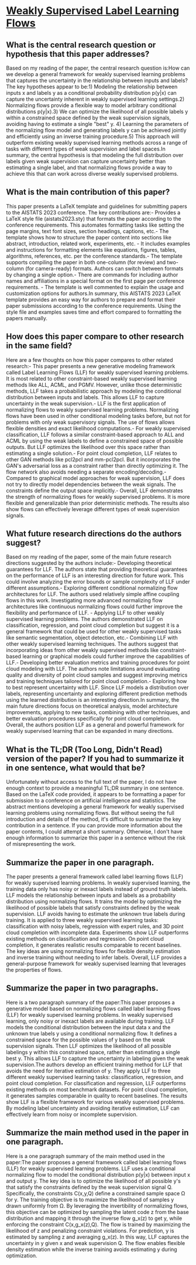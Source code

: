 # [Weakly Supervised Label Learning Flows](https://arxiv.org/abs/2302.09649)

## What is the central research question or hypothesis that this paper addresses?

Based on my reading of the paper, the central research question is:How can we develop a general framework for weakly supervised learning problems that captures the uncertainty in the relationship between inputs and labels? The key hypotheses appear to be:1) Modeling the relationship between inputs x and labels y as a conditional probability distribution p(y|x) can capture the uncertainty inherent in weakly supervised learning settings.2) Normalizing flows provide a flexible way to model arbitrary conditional distributions p(y|x).3) We can optimize the likelihood of all possible labels y within a constrained space defined by the weak supervision signals, avoiding having to estimate a single "best" y. 4) Learning the parameters of the normalizing flow model and generating labels y can be achieved jointly and efficiently using an inverse training procedure.5) This approach will outperform existing weakly supervised learning methods across a range of tasks with different types of weak supervision and label spaces.In summary, the central hypothesis is that modeling the full distribution over labels given weak supervision can capture uncertainty better than estimating a single label, and that normalizing flows provide a way to achieve this that can work across diverse weakly supervised problems.


## What is the main contribution of this paper?

This paper presents a LaTeX template and guidelines for submitting papers to the AISTATS 2023 conference. The key contributions are:- Provides a LaTeX style file (aistats2023.sty) that formats the paper according to the conference requirements. This automates formatting tasks like setting the page margins, text font sizes, section headings, captions, etc.- The template shows how to structure the paper content into sections like abstract, introduction, related work, experiments, etc. - It includes examples and instructions for formatting elements like equations, figures, tables, algorithms, references, etc. per the conference standards.- The template supports compiling the paper in both one-column (for review) and two-column (for camera-ready) formats. Authors can switch between formats by changing a single option.- There are commands for including author names and affiliations in a special format on the first page per conference requirements. - The template is well commented to explain the usage and customization options for authors.In summary, this AISTATS 2023 LaTeX template provides an easy way for authors to prepare and format their paper submissions according to the conference requirements. Using the style file and examples saves time and effort compared to formatting the papers manually.


## How does this paper compare to other research in the same field?

Here are a few thoughts on how this paper compares to other related research:- This paper presents a new generative modeling framework called Label Learning Flows (LLF) for weakly supervised learning problems. It is most related to other constraint-based weakly supervised learning methods like ALL, ACML, and PGMV. However, unlike those deterministic methods, LLF takes a probabilistic approach by modeling the conditional distribution between inputs and labels. This allows LLF to capture uncertainty in the weak supervision.- LLF is the first application of normalizing flows to weakly supervised learning problems. Normalizing flows have been used in other conditional modeling tasks before, but not for problems with only weak supervisory signals. The use of flows allows flexible densities and exact likelihood computations.- For weakly supervised classification, LLF follows a similar constraint-based approach to ALL and ACML by using the weak labels to define a constrained space of possible outputs. But LLF optimizes the likelihood over this space rather than estimating a single solution.- For point cloud completion, LLF relates to other GAN methods like pcl2pcl and mm-pcl2pcl. But it incorporates the GAN's adversarial loss as a constraint rather than directly optimizing it. The flow network also avoids needing a separate encoding/decoding.- Compared to graphical model approaches for weak supervision, LLF does not try to directly model dependencies between the weak signals. The constraints define the output space implicitly.- Overall, LLF demonstrates the strength of normalizing flows for weakly supervised problems. It is more flexible and generalizable than prior deterministic methods. The results also show flows can effectively leverage different types of weak supervision signals.


## What future research directions do the authors suggest?

Based on my reading of the paper, some of the main future research directions suggested by the authors include:- Developing theoretical guarantees for LLF. The authors state that providing theoretical guarantees on the performance of LLF is an interesting direction for future work. This could involve analyzing the error bounds or sample complexity of LLF under different assumptions.- Exploring different conditional normalizing flow architectures for LLF. The authors used relatively simple affine coupling flows in this work. Investigating more advanced normalizing flow architectures like continuous normalizing flows could further improve the flexibility and performance of LLF. - Applying LLF to other weakly supervised learning problems. The authors demonstrated LLF on classification, regression, and point cloud completion but suggest it is a general framework that could be used for other weakly supervised tasks like semantic segmentation, object detection, etc.- Combining LLF with other weakly supervised learning techniques. The authors suggest that incorporating ideas from other weakly supervised methods like constraint-based learning or graphical models could further improve the capabilities of LLF.- Developing better evaluation metrics and training procedures for point cloud modeling with LLF. The authors note limitations around evaluating quality and diversity of point cloud samples and suggest improving metrics and training techniques tailored for point cloud completion.- Exploring how to best represent uncertainty with LLF. Since LLF models a distribution over labels, representing uncertainty and exploring different prediction methods using the learned distribution is an interesting direction.In summary, the main future directions focus on theoretical analysis, model architecture improvements, applying to new tasks, combining with other techniques, and better evaluation procedures specifically for point cloud completion. Overall, the authors position LLF as a general and powerful framework for weakly supervised learning that can be expanded in many directions.


## What is the TL;DR (Too Long, Didn't Read) version of the paper? If you had to summarize it in one sentence, what would that be?

Unfortunately without access to the full text of the paper, I do not have enough context to provide a meaningful TL;DR summary in one sentence. Based on the LaTeX code provided, it appears to be formatting a paper for submission to a conference on artificial intelligence and statistics. The abstract mentions developing a general framework for weakly supervised learning problems using normalizing flows. But without seeing the full introduction and details of the method, it's difficult to summarize the key contribution in a sentence. If you can provide more information about the paper contents, I could attempt a short summary. Otherwise, I don't have enough information to summarize this paper in a sentence without the risk of misrepresenting the work.


## Summarize the paper in one paragraph.

The paper presents a general framework called label learning flows (LLF) for weakly supervised learning problems. In weakly supervised learning, the training data only has noisy or inexact labels instead of ground truth labels. LLF models the relationship between inputs and labels as a probability distribution using normalizing flows. It trains the model by optimizing the likelihood of possible labels that satisfy constraints defined by the weak supervision. LLF avoids having to estimate the unknown true labels during training. It is applied to three weakly supervised learning tasks: classification with noisy labels, regression with expert rules, and 3D point cloud completion with incomplete data. Experiments show LLF outperforms existing methods on classification and regression. On point cloud completion, it generates realistic results comparable to recent baselines. The key ideas are using normalizing flows for flexible density estimation and inverse training without needing to infer labels. Overall, LLF provides a general-purpose framework for weakly supervised learning that leverages the properties of flows.


## Summarize the paper in two paragraphs.

Here is a two paragraph summary of the paper:This paper proposes a generative model based on normalizing flows called label learning flows (LLF) for weakly supervised learning problems. In weakly supervised learning, only noisy or inexact labels are available during training. LLF models the conditional distribution between the input data x and the unknown true labels y using a conditional normalizing flow. It defines a constrained space for the possible values of y based on the weak supervision signals. Then LLF optimizes the likelihood of all possible labelings y within this constrained space, rather than estimating a single best y. This allows LLF to capture the uncertainty in labeling given the weak supervision.The authors develop an efficient training method for LLF that avoids the need for iterative estimation of y. They apply LLF to three different weakly supervised learning tasks: classification, regression, and point cloud completion. For classification and regression, LLF outperforms existing methods on most benchmark datasets. For point cloud completion, it generates samples comparable in quality to recent baselines. The results show LLF is a flexible framework for various weakly supervised problems. By modeling label uncertainty and avoiding iterative estimation, LLF can effectively learn from noisy or incomplete supervision.


## Summarize the main method used in the paper in one paragraph.

Here is a one paragraph summary of the main method used in the paper:The paper proposes a general framework called label learning flows (LLF) for weakly supervised learning problems. LLF uses a conditional normalizing flow to model the conditional distribution p(y|x) between input x and output y. The key idea is to optimize the likelihood of all possible y's that satisfy the constraints defined by the weak supervision signal Q. Specifically, the constraints C(x,y,Q) define a constrained sample space Ω for y. The training objective is to maximize the likelihood of samples y drawn uniformly from Ω. By leveraging the invertibility of normalizing flows, this objective can be optimized by sampling the latent code z from the base distribution and mapping it through the inverse flow g_x(z) to get y, while enforcing the constraint C(x,g_x(z),Q). The flow is trained by maximizing the likelihood of z and penalizing constraint violations. For prediction, y is estimated by sampling z and averaging g_x(z). In this way, LLF captures the uncertainty in y given x and weak supervision Q. The flow enables flexible density estimation while the inverse training avoids estimating y during optimization.
